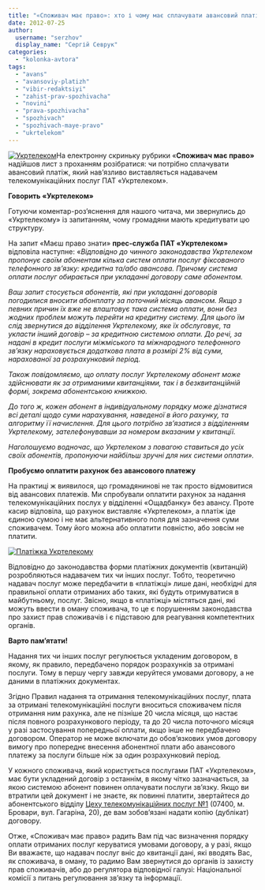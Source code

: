 ```yaml
---
title: "«Споживач має право»: хто і чому має сплачувати авансовий платіж за послуги «Укртелекому»?"
date: 2012-07-25
author: 
  username: "serzhov"
  display_name: "Сергій Севрук"
categories: 
  - "kolonka-avtora"
tags: 
  - "avans"
  - "avansoviy-platizh"
  - "vibir-redaktsiyi"
  - "zahist-prav-spozhivacha"
  - "novini"
  - "prava-spozhivacha"
  - "spozhivach"
  - "spozhivach-maye-pravo"
  - "ukrtelekom"
---
```


[![](https://mpz.brovary.org/wp-content/uploads/2012/07/Ukrtelekom.jpg "Укртелеком")](https://mpz.brovary.org/wp-content/uploads/2012/07/Ukrtelekom.jpg)На електронну скриньку рубрики «**Споживач має право»** надійшов лист з проханням розібратися: чи потрібно сплачувати авансовий платіж, який нав’язливо виставляється надавачем телекомунікаційних послуг ПАТ «Укртелеком».

**Говорить «Укртелеком»**

Готуючи коментар-роз’яснення для нашого читача, ми звернулись до «Укртелекому» із запитанням, чому громадяни мають кредитувати цю структуру.

На запит «Маєш право знати» **прес-служба ПАТ «Укртелеком»** відповіла наступне: «_Відповідно до чинного законодавства Укртелеком пропонує своїм абонентам кілька систем оплати послуг фіксованого телефонного зв’язку: кредитна та/або авансова. Причому система оплати послуг обирається при укладанні договору саме абонентом._

_Ваш запит стосується абонентів, які при укладанні договорів погодилися вносити абонплату за поточний місяць авансом. Якщо з певних причин їх вже не влаштовує така система оплати, вони без жодних проблем можуть перейти на кредитну систему. Для цього їм слід звернутися до відділення Укртелекому, яке їх обслуговує, та укласти інший договір – за кредитною системою оплати. До речі, за надані в кредит послуги міжміського та міжнародного телефонного зв’язку нараховується додаткова плата в розмірі 2%_ _від_ _суми, нарахованої за розрахунковий період._

_Також повідомляємо, що оплату послуг Укртелекому абонент може здійснювати як за отриманими квитанціями, так і в безквитанційній формі, зокрема абонентською книжкою._

_До того ж, кожен абонент в індивідуальному порядку може дізнатися всі деталі щодо суми нарахування, наведеної в його рахунку, та алгоритму її начислення. Для цього потрібно зв’язатися з відділенням Укртелекому, зателефонувавши за номером вказаним у квитанції._

_Наголошуємо водночас, що Укртелеком з повагою ставиться до усіх своїх абонентів, пропонуючи найбільш зручні для них системи оплати»._

**Пробуємо оплатити рахунок без авансового платежу**

На практиці ж виявилося, що громадянинові не так просто відмовитися від авансових платежів. Ми спробували оплатити рахунок за надання телекомунікаційних послух у відділенні «Ощадбанку» без авансу. Проте касир відповіла, що рахунок виставляє «Укртелеком», а платіж іде єдиною сумою і не має альтернативного поля для зазначення суми споживачем. Тому його можна або оплатити повністю, або зовсім не платити.

[![](https://mpz.brovary.org/wp-content/uploads/2012/07/35670_content3.jpg "Платіжка Укртелекому")](https://mpz.brovary.org/wp-content/uploads/2012/07/35670_content3.jpg)

Відповідно до законодавства форми платіжних документів (квитанцій) розробляються надавачем тих чи інших послуг. Тобто, теоретично надавач послуг може передбачити в «платіжці» лише дані, необхідні для правильної оплати отриманих або таких, які будуть отримуватися в майбутньому, послуг. Звісно, якщо в «платіжці» містяться дані, які можуть ввести в оману споживача, то це є порушенням законодавства про захист прав споживачів і є підставою для реагування компетентних органів.

**Варто пам’ятати!**

Надання тих чи інших послуг регулюється укладеним договором, в якому, як правило, передбачено порядок розрахунків за отримані послуги. Тому в першу чергу завжди керуйтеся умовами договору, а не даними в платіжних документах.

Згідно Правил надання та отримання телекомунікаційних послуг, плата за отримані телекомунікаційні послуги вноситься споживачем після отримання ним рахунка, але не пізніше 20 числа місяця, що настає після повного розрахункового періоду, та до 20 числа поточного місяця у разі застосування попередньої оплати, якщо інше не передбачено договором. Оператор не може включати до обов’язкових умов договору вимогу про попереднє внесення абонентної плати або авансового платежу за послуги більше ніж за один розрахунковий період.

У кожного споживача, який користується послугами ПАТ «Укртелеком», має бути укладений договір з останнім, в якому чітко зазначається, за якою системою абонент повинен оплачувати послуги зв’язку. Якщо ви втратили цей документ і не знаєте, як повинні платити, звертайтеся до абонентського відділу [Цеху телекомунікаційних послуг №1](http://www.ko.ukrtelecom.ua/about/subdevisions/ctp_1) (07400, м. Бровари, вул. Гагаріна, 20), де вам зобов’язані надати копію (дублікат) договору.

Отже, «Споживач має право» радить Вам під час визначення порядку оплати отриманих послуг керуватися умовами договору, а у разі, якщо Ви вважаєте, що надавач послуг вніс до квитанції дані, які вводять Вас, як споживача, в оману, то радимо Вам звернутися до органів із захисту прав споживачів, або до регулятора відповідної галузі: Національної комісії з питань регулювання зв’язку та інформації.
